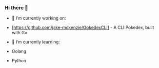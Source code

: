 <!--
**jake-mckenzie/jake-mckenzie** is a ✨ _special_ ✨ repository because its `README.md` (this file) appears on your GitHub profile.

Here are some ideas to get you started:

- 👯 I’m looking to collaborate on ...
- 🤔 I’m looking for help with ...
- 💬 Ask me about ...
- 📫 How to reach me: ...
- 😄 Pronouns: ...
- ⚡ Fun fact: ...
-->
### Hi there 👋

- 🔭 I’m currently working on:
- [https://github.com/jake-mckenzie/GokedexCLI] - A CLI Pokedex, built with Go

- 🌱 I’m currently learning:
- Golang
- Python
